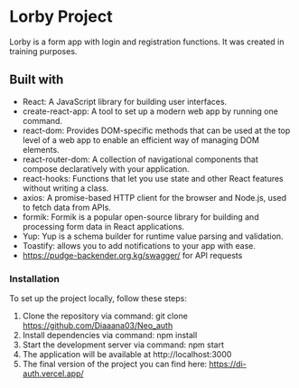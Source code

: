 # Lorby Project
Lorby is a form app with login and registration functions. It was created in training purposes.

## Built with 

* React: A JavaScript library for building user interfaces.
* create-react-app: A tool to set up a modern web app by running one command.
* react-dom: Provides DOM-specific methods that can be used at the top level of a web app to enable an efficient way of managing DOM elements.
* react-router-dom: A collection of navigational components that compose declaratively with your application.
* react-hooks: Functions that let you use state and other React features without writing a class.
* axios: A promise-based HTTP client for the browser and Node.js, used to fetch data from APIs.
* formik: Formik is a popular open-source library for building and processing form data in React applications. 
* Yup: Yup is a schema builder for runtime value parsing and validation.
* Toastify: allows you to add notifications to your app with ease.
* https://pudge-backender.org.kg/swagger/ for API requests

### Installation

To set up the project locally, follow these steps:

1. Clone the repository via command: 
git clone https://github.com/Diaaana03/Neo_auth
2. Install dependencies via command: 
npm install
3. Start the development server via command: 
npm start
4. The application will be available at http://localhost:3000
5. The final version of the project you can find here: https://di-auth.vercel.app/

